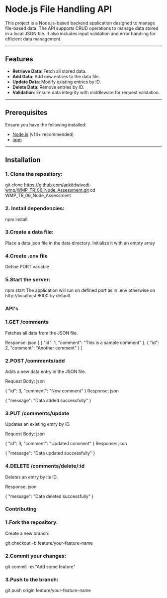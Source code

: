 # Node.js File Handling API

This project is a Node.js-based backend application designed to manage file-based data. The API supports CRUD operations to manage data stored in a local JSON file. It also includes input validation and error handling for efficient data management.

---

## Features

- **Retrieve Data**: Fetch all stored data.
- **Add Data**: Add new entries to the data file.
- **Update Data**: Modify existing entries by ID.
- **Delete Data**: Remove entries by ID.
- **Validation**: Ensure data integrity with middleware for request validation.

---

## Prerequisites

Ensure you have the following installed:

- [Node.js](https://nodejs.org/) (v14+ recommended)
- [npm](https://www.npmjs.com/)

---

## Installation

### 1. Clone the repository:

git clone https://github.com/ankitdwivedi-wmp/WMP_TR_06_Node_Assessment.git
cd WMP_TR_06_Node_Assessment

### 2. Install dependencies:

npm install

### 3.Create a data file:

Place a data.json file in the data directory.
Initialize it with an empty array

### 4.Create .env file
Define PORT variable

### 5.Start the server:

npm start
The application will run on defined port as in .env otherwise on http://localhost:8000 by default.

### API's
### 1.GET /comments
Fetches all data from the JSON file.

Response:
json
[
  { "id": 1, "comment": "This is a sample comment" },
  { "id": 2, "comment": "Another comment" }
]
### 2.POST /comments/add
Adds a new data entry in the JSON file.

Request Body:
json

{ "id": 3, "comment": "New comment" }
Response:
json

{ "message": "Data added successfully" }
### 3.PUT /comments/update
Updates an existing entry by ID.

Request Body:
json

{ "id": 3, "comment": "Updated comment" }
Response:
json

{ "message": "Data updated successfully" }
### 4.DELETE /comments/delete/:id
Deletes an entry by its ID.

Response:
json

{ "message": "Data deleted successfully" }

### Contributing
### 1.Fork the repository.
Create a new branch:

git checkout -b feature/your-feature-name
### 2.Commit your changes:

git commit -m "Add some feature"
### 3.Push to the branch:

git push origin feature/your-feature-name

